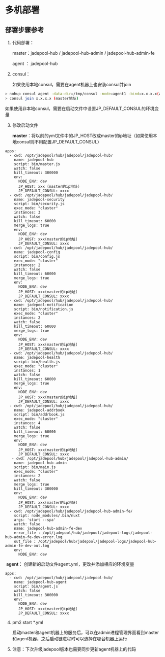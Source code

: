 

# 多机部署

## 部署步骤参考

1. 代码部署：

   master：jadepool-hub /  jadepool-hub-admin / jadepool-hub-admin-fe

   agent ： jadepool-hub

2. consul：

   如果使用本地consul，需要在agent机器上也安装consul并join
 ```bash
> nohup consul agent -data-dir=/tmp/consul -node=agent1 -bind=x.x.x.x(agent本地内网地址)  -config-dir=/etc/consul.d > ./consul-agent1.log 2>&1 &
> consul join x.x.x.x (master地址)
 ```
   如果使用非本地consul，需要在启动文件中设置JP_DEFAULT_CONSUL的环境变量

3. 修改启动文件

   **master**：将以前的yml文件中的JP_HOST改成master的ip地址（如果使用本地consul则不用配置JP_DEFAULT_CONSUL）
```
apps:
  - cwd: /opt/jadepool/hub/jadepool/jadepool-hub/
    name: jadepool-hub
    script: bin/master.js
    watch: false
    kill_timeout: 300000
    env:
      NODE_ENV: dev
      JP_HOST: xxx (master的ip地址)
      JP_DEFAULT_CONSUL: xxxx 
  - cwd: /opt/jadepool/hub/jadepool/jadepool-hub/
    name: jadepool-security
    script: bin/security.js
    exec_mode: "cluster"
    instances: 3
    watch: false
    kill_timeout: 60000
    merge_logs: true
    env:
      NODE_ENV: dev
      JP_HOST: xxx(master的ip地址)
      JP_DEFAULT_CONSUL: xxxx
  - cwd: /opt/jadepool/hub/jadepool/jadepool-hub/
    name: jadepool-config
    script: bin/config.js
    exec_mode: "cluster"
    instances: 2
    watch: false
    kill_timeout: 60000
    merge_logs: true
    env:
      NODE_ENV: dev
      JP_HOST: xxx(master的ip地址)
      JP_DEFAULT_CONSUL: xxxx
  - cwd: /opt/jadepool/hub/jadepool/jadepool-hub/
    name: jadepool-notification
    script: bin/notification.js
    exec_mode: "cluster"
    instances: 2
    watch: false
    kill_timeout: 60000
    merge_logs: true
    env:
      NODE_ENV: dev
      JP_HOST: xxx(master的ip地址)
      JP_DEFAULT_CONSUL: xxxx
  - cwd: /opt/jadepool/hub/jadepool/jadepool-hub/
    name: jadepool-health
    script: bin/health.js
    exec_mode: "cluster"
    instances: 1
    watch: false
    kill_timeout: 60000
    merge_logs: true
    env:
      NODE_ENV: dev
      JP_HOST: xxx(master的ip地址)
      JP_DEFAULT_CONSUL: xxxx
  - cwd: /opt/jadepool/hub/jadepool/jadepool-hub/
    name: jadepool-addrbook
    script: bin/addrbook.js
    exec_mode: "cluster"
    instances: 4
    watch: false
    kill_timeout: 60000
    merge_logs: true
    env:
      NODE_ENV: dev
      JP_HOST: xxx(master的ip地址)
      JP_DEFAULT_CONSUL: xxxx
   - cwd: /opt/jadepool/hub/jadepool/jadepool-hub-admin/
    name: jadepool-hub-admin
    script: bin/main.js
    exec_mode: "cluster"
    instances: 2
    watch: false
    merge_logs: true
    kill_timeout: 300000
    env:
      NODE_ENV: dev
      JP_HOST: xxx(master的ip地址)
      JP_DEFAULT_CONSUL: xxxx
  - cwd: /opt/jadepool/hub/jadepool/jadepool-hub-admin-fe/
    script: node_modules/.bin/nuxt
    args: 'start --spa'
    watch: false
    name: jadepool-hub-admin-fe-dev
    error_file : /opt/jadepool/hub/jadepool/jadepool-logs/jadepool-hub-admin-fe-dev-error.log
    out_file : /opt/jadepool/hub/jadepool/jadepool-logs/jadepool-hub-admin-fe-dev-out.log
    env:
      NODE_ENV: dev
```
​     **agent：** 创建新的启动文件agent.yml，更改并添加相应的环境变量

```
apps:
  - cwd: /opt/jadepool/hub/jadepool/jadepool-hub/
    name: jadepool-hub-agent
    script: bin/agent.js
    watch: false
    kill_timeout: 300000
    env:
      NODE_ENV: dev
      JP_HOST: xxx(master的ip地址)
      JP_DEFAULT_CONSUL: xxxx
```

4. pm2 start *.yml

   启动master和agent机器上的服务后，可以在admin进程管理界面看到master和agent机器，之后启动链进程时可以选择在哪台机器上运行

5. 注意：下次升级jadepool版本也需要同步更新agent机器上的代码

